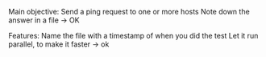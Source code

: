 Main objective: 
Send a ping request to one or more hosts
Note down the answer in a file
-> OK

Features:
Name the file with a timestamp of when you did the test
Let it run parallel, to make it faster
-> ok

